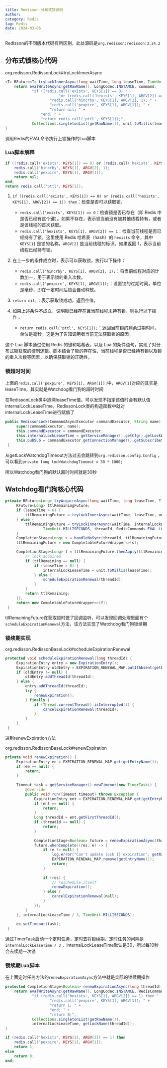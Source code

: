 ```yaml
---
title: Redisson 分布式锁源码
author:
category: Redis
tag: Redis
date: 2024-03-06
---
```


Redisson的不同版本代码有所区别，此处源码是`org.redisson:redisson:3.24.2`

## 分布式锁核心代码

org.redisson.RedissonLock#tryLockInnerAsync

```java
<T> RFuture<T> tryLockInnerAsync(long waitTime, long leaseTime, TimeUnit unit, long threadId, RedisStrictCommand<T> command) {
    return evalWriteAsync(getRawName(), LongCodec.INSTANCE, command,
            "if ((redis.call('exists', KEYS[1]) == 0) " +
                        "or (redis.call('hexists', KEYS[1], ARGV[2]) == 1)) then " +
                    "redis.call('hincrby', KEYS[1], ARGV[2], 1); " +
                    "redis.call('pexpire', KEYS[1], ARGV[1]); " +
                    "return nil; " +
                "end; " +
                "return redis.call('pttl', KEYS[1]);",
            Collections.singletonList(getRawName()), unit.toMillis(leaseTime), getLockName(threadId));
}
```

调用Redis的EVAL命令执行上锁操作的Lua脚本

### Lua脚本解释

```lua
if ((redis.call('exists', KEYS[1]) == 0) or (redis.call('hexists', KEYS[1], ARGV[2]) == 1)) then
    redis.call('hincrby', KEYS[1], ARGV[2], 1);
    redis.call('pexpire', KEYS[1], ARGV[1]);
    return nil;
end;
return redis.call('pttl', KEYS[1]);
```

1. `if ((redis.call('exists', KEYS[1]) == 0) or (redis.call('hexists', KEYS[1], ARGV[2]) == 1)) then`：检查是否可以获取锁。
    - `redis.call('exists', KEYS[1]) == 0`：检查锁是否已存在（即 Redis 中是否已经有这个键）。如果不存在，表示锁当前没有被其他线程持有，或者是该线程的首次获取。
    - `redis.call('hexists', KEYS[1], ARGV[2]) == 1`：检查当前线程是否已经持有了锁。这里使用 Redis
      哈希表（hash）的 `hexists` 命令，其中 `KEYS[1]` 是锁的名称，`ARGV[2]` 是当前线程的标识。如果返回 1，表示当前线程已经持有锁。

2. 在上一步的条件成立时，表示可以获取锁，执行以下操作：
    - `redis.call('hincrby', KEYS[1], ARGV[2], 1);`：将当前线程对应的计数加一，用于表示锁的重入次数。
    - `redis.call('pexpire', KEYS[1], ARGV[1]);`：设置锁的过期时间，单位是毫秒，即在一定时间后锁会自动释放。

3. `return nil;`：表示获取锁成功，返回空值。

4. 如果上述条件不成立，说明锁已经存在且当前线程未持有锁，则执行以下操作：
    - `return redis.call('pttl', KEYS[1]);`：返回当前锁的剩余过期时间，单位是毫秒。这是为了告知调用者当前无法获取锁的原因。

这个 Lua 脚本通过使用 Redis 的键和哈希表，以及 Lua 的条件语句，实现了对分布式锁获取的控制逻辑。脚本结合了锁的存在性、当前线程是否已经持有锁以及锁的重入次数等因素，以确保获取锁的正确性。

### 锁超时时间

上面的`redis.call('pexpire', KEYS[1], ARGV[1]);`中，`ARGV[1]`对应的其实是leaseTime，其实就是Watchdog看门狗的超时时间

在RedissonLock类中追溯leaseTime值，可以发现不指定该值时会有默认值internalLockLeaseTime，RedissonLock类的构造函数中就对internalLockLeaseTime进行赋值了

```java
public RedissonLock(CommandAsyncExecutor commandExecutor, String name) {
     super(commandExecutor, name);
     this.commandExecutor = commandExecutor;
     this.internalLockLeaseTime = getServiceManager().getCfg().getLockWatchdogTimeout();
     this.pubSub = commandExecutor.getConnectionManager().getSubscribeService().getLockPubSub();
 }
```

从getLockWatchdogTimeout方法过去会跳转到`org.redisson.config.Config`
，可以看到`private long lockWatchdogTimeout = 30 * 1000;`

所以Watchdog看门狗的默认超时时间就是30秒

## Watchdog看门狗核心代码

```java
private RFuture<Long> tryAcquireAsync(long waitTime, long leaseTime, TimeUnit unit, long threadId) {
     RFuture<Long> ttlRemainingFuture;
     if (leaseTime > 0) {
         ttlRemainingFuture = tryLockInnerAsync(waitTime, leaseTime, unit, threadId, RedisCommands.EVAL_LONG);
     } else {
         ttlRemainingFuture = tryLockInnerAsync(waitTime, internalLockLeaseTime,
                 TimeUnit.MILLISECONDS, threadId, RedisCommands.EVAL_LONG);
     }
     CompletionStage<Long> s = handleNoSync(threadId, ttlRemainingFuture);
     ttlRemainingFuture = new CompletableFutureWrapper<>(s);

     CompletionStage<Long> f = ttlRemainingFuture.thenApply(ttlRemaining -> {
         // lock acquired
         if (ttlRemaining == null) {
             if (leaseTime > 0) {
                 internalLockLeaseTime = unit.toMillis(leaseTime);
             } else {
                 scheduleExpirationRenewal(threadId);
             }
         }
         return ttlRemaining;
     });
     return new CompletableFutureWrapper<>(f);
 }
```

ttlRemainingFuture在获取锁时做了回调监听，可以发现回调处理里面有个`scheduleExpirationRenewal`方法，该方法实现了Watchdog看门狗锁续期

### 锁续期实现

org.redisson.RedissonBaseLock#scheduleExpirationRenewal

```java
protected void scheduleExpirationRenewal(long threadId) {
     ExpirationEntry entry = new ExpirationEntry();
     ExpirationEntry oldEntry = EXPIRATION_RENEWAL_MAP.putIfAbsent(getEntryName(), entry);
     if (oldEntry != null) {
         oldEntry.addThreadId(threadId);
     } else {
         entry.addThreadId(threadId);
         try {
             renewExpiration();
         } finally {
             if (Thread.currentThread().isInterrupted()) {
                 cancelExpirationRenewal(threadId);
             }
         }
     }
 }
```

进到renewExpiration方法

org.redisson.RedissonBaseLock#renewExpiration

```java
private void renewExpiration() {
     ExpirationEntry ee = EXPIRATION_RENEWAL_MAP.get(getEntryName());
     if (ee == null) {
         return;
     }
     
     Timeout task = getServiceManager().newTimeout(new TimerTask() {
         @Override
         public void run(Timeout timeout) throws Exception {
             ExpirationEntry ent = EXPIRATION_RENEWAL_MAP.get(getEntryName());
             if (ent == null) {
                 return;
             }
             Long threadId = ent.getFirstThreadId();
             if (threadId == null) {
                 return;
             }
             
             CompletionStage<Boolean> future = renewExpirationAsync(threadId);
             future.whenComplete((res, e) -> {
                 if (e != null) {
                     log.error("Can't update lock {} expiration", getRawName(), e);
                     EXPIRATION_RENEWAL_MAP.remove(getEntryName());
                     return;
                 }
                 
                 if (res) {
                     // reschedule itself
                     renewExpiration();
                 } else {
                     cancelExpirationRenewal(null);
                 }
             });
         }
     }, internalLockLeaseTime / 3, TimeUnit.MILLISECONDS);
     
     ee.setTimeout(task);
 }
```

通过TimerTask启动一个定时任务，定时去将锁续期，定时任务的间隔是`internalLockLeaseTime / 3`
，internalLockLeaseTime默认是30，所以每10秒会去续期一次锁

### 锁续期Lua脚本

在上面定时任务方法的`renewExpirationAsync`方法中就是实际的锁续期操作

```java
protected CompletionStage<Boolean> renewExpirationAsync(long threadId) {
    return evalWriteAsync(getRawName(), LongCodec.INSTANCE, RedisCommands.EVAL_BOOLEAN,
            "if (redis.call('hexists', KEYS[1], ARGV[2]) == 1) then " +
                    "redis.call('pexpire', KEYS[1], ARGV[1]); " +
                    "return 1; " +
                    "end; " +
                    "return 0;",
            Collections.singletonList(getRawName()),
            internalLockLeaseTime, getLockName(threadId));
}
```

```lua
if (redis.call('hexists', KEYS[1], ARGV[2]) == 1) then
    redis.call('pexpire', KEYS[1], ARGV[1]);
    return 1;
else
    return 0;
end;
```


